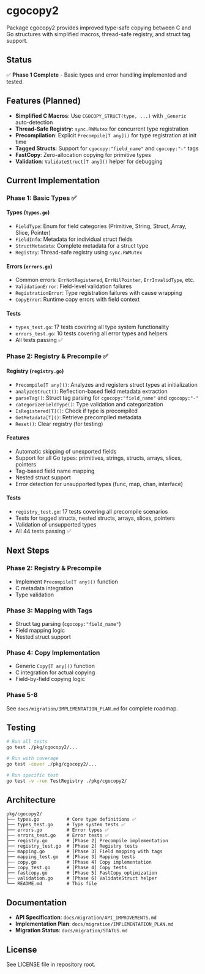 # cgocopy2

Package cgocopy2 provides improved type-safe copying between C and Go structures with simplified macros, thread-safe registry, and struct tag support.

## Status

✅ **Phase 1 Complete** - Basic types and error handling implemented and tested.

## Features (Planned)

- **Simplified C Macros**: Use `CGOCOPY_STRUCT(type, ...)` with `_Generic` auto-detection
- **Thread-Safe Registry**: `sync.RWMutex` for concurrent type registration
- **Precompilation**: Explicit `Precompile[T any]()` for type registration at init time
- **Tagged Structs**: Support for `cgocopy:"field_name"` and `cgocopy:"-"` tags
- **FastCopy**: Zero-allocation copying for primitive types
- **Validation**: `ValidateStruct[T any]()` helper for debugging

## Current Implementation

### Phase 1: Basic Types ✅

#### Types (`types.go`)
- `FieldType`: Enum for field categories (Primitive, String, Struct, Array, Slice, Pointer)
- `FieldInfo`: Metadata for individual struct fields
- `StructMetadata`: Complete metadata for a struct type
- `Registry`: Thread-safe registry using `sync.RWMutex`

#### Errors (`errors.go`)
- Common errors: `ErrNotRegistered`, `ErrNilPointer`, `ErrInvalidType`, etc.
- `ValidationError`: Field-level validation failures
- `RegistrationError`: Type registration failures with cause wrapping
- `CopyError`: Runtime copy errors with field context

#### Tests
- `types_test.go`: 17 tests covering all type system functionality
- `errors_test.go`: 10 tests covering all error types and helpers
- All tests passing ✅

### Phase 2: Registry & Precompile ✅

#### Registry (`registry.go`)
- `Precompile[T any]()`: Analyzes and registers struct types at initialization
- `analyzeStruct()`: Reflection-based field metadata extraction
- `parseTag()`: Struct tag parsing for `cgocopy:"field_name"` and `cgocopy:"-"`
- `categorizeFieldType()`: Type validation and categorization
- `IsRegistered[T]()`: Check if type is precompiled
- `GetMetadata[T]()`: Retrieve precompiled metadata
- `Reset()`: Clear registry (for testing)

#### Features
- Automatic skipping of unexported fields
- Support for all Go types: primitives, strings, structs, arrays, slices, pointers
- Tag-based field name mapping
- Nested struct support
- Error detection for unsupported types (func, map, chan, interface)

#### Tests
- `registry_test.go`: 17 tests covering all precompile scenarios
- Tests for tagged structs, nested structs, arrays, slices, pointers
- Validation of unsupported types
- All 44 tests passing ✅

## Next Steps

### Phase 2: Registry & Precompile
- Implement `Precompile[T any]()` function
- C metadata integration
- Type validation

### Phase 3: Mapping with Tags
- Struct tag parsing (`cgocopy:"field_name"`)
- Field mapping logic
- Nested struct support

### Phase 4: Copy Implementation
- Generic `Copy[T any]()` function
- C integration for actual copying
- Field-by-field copying logic

### Phase 5-8
See `docs/migration/IMPLEMENTATION_PLAN.md` for complete roadmap.

## Testing

```bash
# Run all tests
go test ./pkg/cgocopy2/...

# Run with coverage
go test -cover ./pkg/cgocopy2/...

# Run specific test
go test -v -run TestRegistry ./pkg/cgocopy2/
```

## Architecture

```
pkg/cgocopy2/
├── types.go          # Core type definitions ✅
├── types_test.go     # Type system tests ✅
├── errors.go         # Error types ✅
├── errors_test.go    # Error tests ✅
├── registry.go       # [Phase 2] Precompile implementation
├── registry_test.go  # [Phase 2] Registry tests
├── mapping.go        # [Phase 3] Field mapping with tags
├── mapping_test.go   # [Phase 3] Mapping tests
├── copy.go           # [Phase 4] Copy implementation
├── copy_test.go      # [Phase 4] Copy tests
├── fastcopy.go       # [Phase 5] FastCopy optimization
├── validation.go     # [Phase 6] ValidateStruct helper
└── README.md         # This file
```

## Documentation

- **API Specification**: `docs/migration/API_IMPROVEMENTS.md`
- **Implementation Plan**: `docs/migration/IMPLEMENTATION_PLAN.md`
- **Migration Status**: `docs/migration/STATUS.md`

## License

See LICENSE file in repository root.
